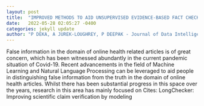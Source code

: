 ```yaml
---
layout: post
title:  "IMPROVED METHODS TO AID UNSUPERVISED EVIDENCE-BASED FACT CHECKING FOR ONLINE HEALTH NEWS"
date:   2022-05-28 02:05:27 -0400
categories: jekyll update
author: "P DEKA, A JUREK-LOUGHREY, P DEEPAK - Journal of Data Intelligence, 2022"
---
```

False information in the domain of online health related articles is of great concern, which has been witnessed abundantly in the current pandemic situation of Covid-19. Recent advancements in the field of Machine Learning and Natural Language Processing can be leveraged to aid people in distinguishing false information from the truth in the domain of online health articles. Whilst there has been substantial progress in this space over the years, research in this area has mainly focused on  Cites: LongChecker: Improving scientific claim verification by modeling 
